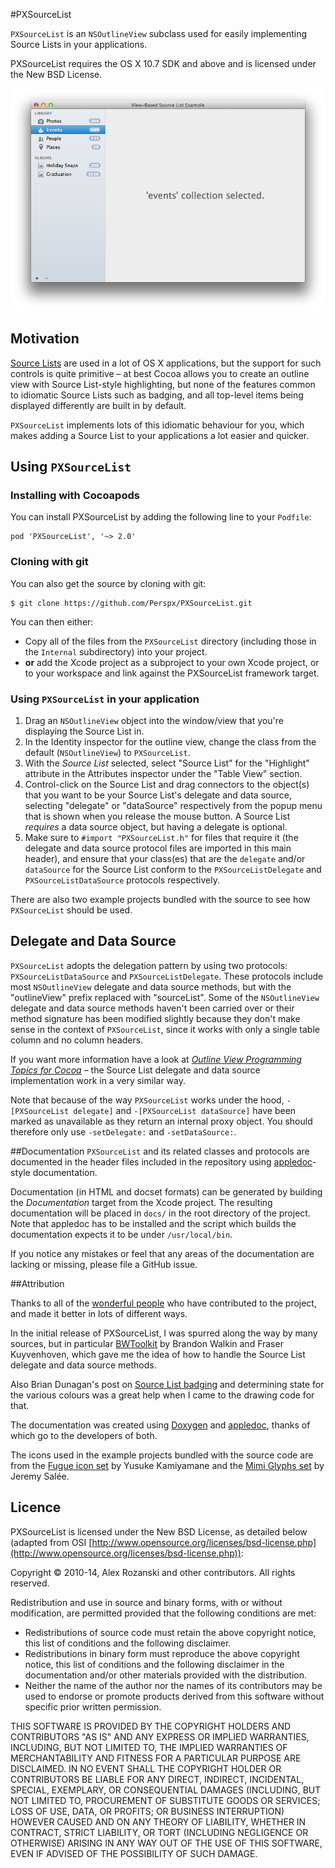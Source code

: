 #PXSourceList

`PXSourceList` is an `NSOutlineView` subclass used for easily implementing Source Lists in your applications.

PXSourceList requires the OS X 10.7 SDK and above and is licensed under the New BSD License.

![PXSourceList in action: The view-based example project included in the repository.](Examples/Screenshots/PXSourceList-ViewBased-Example.png)

## Motivation
[Source Lists][2] are used in a lot of OS X applications, but the support for such controls is quite primitive – at best Cocoa allows you to create an outline view with Source List-style highlighting, but none of the features common to idiomatic Source Lists such as badging, and all top-level items being displayed differently are built in by default.

`PXSourceList` implements lots of this idiomatic behaviour for you, which makes adding a Source List to your applications a lot easier and quicker.

## Using `PXSourceList`

### Installing with Cocoapods

You can install PXSourceList by adding the following line to your `Podfile`:

    pod 'PXSourceList', '~> 2.0'

### Cloning with git

You can also get the source by cloning with git:

    $ git clone https://github.com/Perspx/PXSourceList.git

You can then either:

  * Copy all of the files from the `PXSourceList` directory (including those in the `Internal` subdirectory) into your project.
  * **or** add the Xcode project as a subproject to your own Xcode project, or to your workspace and link against the PXSourceList framework target.

### Using `PXSourceList` in your application

 1. Drag an `NSOutlineView` object into the window/view that you're displaying the Source List in.
 2. In the Identity inspector for the outline view, change the class from the default (`NSOutlineView`) to `PXSourceList`.
 3. With the *Source List* selected, select "Source List" for the "Highlight" attribute in the Attributes inspector under the "Table View" section.
 4. Control-click on the Source List and drag connectors to the object(s) that you want to be your Source List's delegate and data source, selecting "delegate" or "dataSource" respectively from the popup menu that is shown when you release the mouse button. A Source List *requires* a data source object, but having a delegate is optional.
 5. Make sure to `#import "PXSourceList.h"` for files that require it (the delegate and data source protocol files are imported in this main header), and ensure that your class(es) that are the `delegate` and/or `dataSource` for the Source List conform to the `PXSourceListDelegate` and `PXSourceListDataSource` protocols respectively.

There are also two example projects bundled with the source to see how `PXSourceList` should be used.

## Delegate and Data Source
`PXSourceList` adopts the delegation pattern by using two protocols: `PXSourceListDataSource` and `PXSourceListDelegate`. These protocols include most `NSOutlineView` delegate and data source methods, but with the "outlineView" prefix replaced with "sourceList". Some of the `NSOutlineView` delegate and data source methods haven't been carried over or their method signature has been modified slightly because they don't make sense in the context of `PXSourceList`, since it works with only a single table column and no column headers.

If you want more information have a look at *[Outline View Programming Topics for Cocoa][4]* – the Source List delegate and data source implementation work in a very similar way.

Note that because of the way `PXSourceList` works under the hood, `-[PXSourceList delegate]` and `-[PXSourceList dataSource]` have been marked as unavailable as they return an internal proxy object. You should therefore only use `-setDelegate:` and `-setDataSource:`.

##Documentation
`PXSourceList` and its related classes and protocols are documented in the header files included in the repository using [appledoc](http://gentlebytes.com/appledoc/)-style documentation.

Documentation (in HTML and docset formats) can be generated by building the *Documentation* target from the Xcode project. The resulting documentation will be placed in `docs/` in the root directory of the project. Note that appledoc has to be installed and the script which builds the documentation expects it to be under `/usr/local/bin`.

If you notice any mistakes or feel that any areas of the documentation are lacking or missing, please file a GitHub issue.

##Attribution

Thanks to all of the [wonderful people](https://github.com/Perspx/PXSourceList/graphs/contributors) who have contributed to the project, and made it better in lots of different ways.

In the initial release of PXSourceList, I was spurred along the way by many sources, but in particular [BWToolkit][8] by Brandon Walkin and Fraser Kuyvenhoven, which gave me the idea of how to handle the Source List delegate and data source methods.

Also Brian Dunagan's post on [Source List badging][9] and determining state for the various colours was a great help when I came to the drawing code for that.

The documentation was created using [Doxygen][10] and [appledoc][11], thanks of which go to the developers of both.

The icons used in the example projects bundled with the source code are from the [Fugue icon set][12] by Yusuke Kamiyamane and the [Mimi Glyphs set][13] by Jeremy Salée.

## Licence
PXSourceList is licensed under the New BSD License, as detailed below (adapted from OSI [http://www.opensource.org/licenses/bsd-license.php](http://www.opensource.org/licenses/bsd-license.php)):


Copyright &copy; 2010-14, Alex Rozanski and other contributors.
All rights reserved.

Redistribution and use in source and binary forms, with or without modification, are permitted provided that the following conditions are met:

- Redistributions of source code must retain the above copyright notice, this list of conditions and the following disclaimer.
- Redistributions in binary form must reproduce the above copyright notice, this list of conditions and the following disclaimer in the documentation and/or other materials provided with the distribution.
- Neither the name of the author nor the names of its contributors may be used to endorse or promote products derived from this software without specific prior written permission.

THIS SOFTWARE IS PROVIDED BY THE COPYRIGHT HOLDERS AND CONTRIBUTORS "AS IS" AND ANY EXPRESS OR IMPLIED WARRANTIES, INCLUDING, BUT NOT LIMITED TO, THE IMPLIED WARRANTIES OF MERCHANTABILITY AND FITNESS FOR A PARTICULAR PURPOSE ARE DISCLAIMED. IN NO EVENT SHALL THE COPYRIGHT HOLDER OR CONTRIBUTORS BE LIABLE FOR ANY DIRECT, INDIRECT, INCIDENTAL, SPECIAL, EXEMPLARY, OR CONSEQUENTIAL DAMAGES (INCLUDING, BUT NOT LIMITED TO, PROCUREMENT OF SUBSTITUTE GOODS OR SERVICES; LOSS OF USE, DATA, OR PROFITS; OR BUSINESS INTERRUPTION) HOWEVER CAUSED AND ON ANY THEORY OF LIABILITY, WHETHER IN CONTRACT, STRICT LIABILITY, OR TORT (INCLUDING NEGLIGENCE OR OTHERWISE) ARISING IN ANY WAY OUT OF THE USE OF THIS SOFTWARE, EVEN IF ADVISED OF THE POSSIBILITY OF SUCH DAMAGE.


  [1]: http://github.com/Perspx/PXSourceList/downloads
  [2]: http://developer.apple.com/library/mac/documentation/UserExperience/Conceptual/AppleHIGuidelines/Windows/Windows.html#//apple_ref/doc/uid/20000961-CHDDIGDE
  [3]: http://perspx.com/wp-content/uploads/2010/01/pxsourcelist.jpg
  [4]: http://developer.apple.com/mac/library/DOCUMENTATION/Cocoa/Conceptual/OutlineView/Articles/UsingOutlineDataSource.html
  [5]: http://github.com/Perspx/PXSourceList/downloads
  [6]: http://perspx.com/contact
  [7]: http://github.com/Perspx/PXSourceList/downloads
  [8]: http://brandonwalkin.com/bwtoolkit/
  [9]: http://www.bdunagan.com/2008/11/10/cocoa-tutorial-source-list-badges-part-2/
  [10]: http://www.doxygen.org/
  [11]: http://www.gentlebytes.com/freeware/appledoc/
  [12]: http://www.pinvoke.com/
  [13]: http://salleedesign.com/resources/mimi-glyphs/
